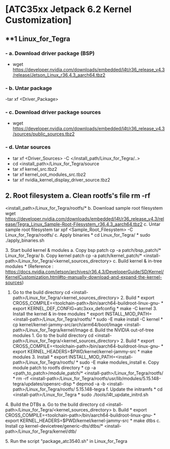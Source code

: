 # **[ATC35xx Jetpack 6.2 Kernel Customization\]**

## **1 Linux_for_Tegra 
### - a. Download driver package (BSP)
  - wget https://developer.nvidia.com/downloads/embedded/l4t/r36_release_v4.3/release/Jetson_Linux_r36.4.3_aarch64.tbz2
### - b. Untar package
  -tar xf \<Driver_Package\>
### - c. Download driver package sources
  - wget https://developer.nvidia.com/downloads/embedded/l4t/r36_release_v4.3/sources/public_sources.tbz2
### - d. Untar sources
  - tar xf \<Driver_Sources\> -C </install_path/Linux_for_Tegra/..\>
  - cd <install_path\>/Linux_for_Tegra/source
  - tar xf kernel_src.tbz2
  - tar xf kernel_oot_modules_src.tbz2
  - tar xf nvidia_kernel_display_driver_source.tbz2

## **2\. Root filesystem** a. Clean rootfs\'s file rm -rf
\<install_path\>/Linux_for_Tegra/rootfs/\* b. Download sample root
filesystem wget
https://developer.nvidia.com/downloads/embedded/l4t/r36_release_v4.3/release/Tegra_Linux_Sample-Root-Filesystem_r36.4.3_aarch64.tbz2
c. Untar sample root filesystem tar xpf \<Sample_Root_Filesystem\> -C
Linux_for_Tegra/rootfs/ c. Apply binaries \* cd Linux_for_Tegra/ \* sudo
./apply_binaries.sh

3\. Start build kernel & modules a. Copy bsp patch cp -a
patch/bsp_patch/\* Linux_for_Tegra/ b. Copy kernel patch cp -a
patch/kernel_patch/\*
\<install-path\>/Linux_for_Tegra/\<kernel_sources_directory\> c. Build
kernel & in-tree modules \* (Reference :
https://docs.nvidia.com/jetson/archives/r36.4.3/DeveloperGuide/SD/Kernel/KernelCustomization.html#to-manually-download-and-expand-the-kernel-sources)
 1. Go to the build directory cd
\<install-path\>/Linux_for_Tegra/\<kernel_sources_directory\> 2. Build
\* export
CROSS_COMPILE=\<toolchain-path\>/bin/aarch64-buildroot-linux-gnu- \*
export KERNEL_DEF_CONFIG=atc3xxx_defconfig \* make -C kernel 3. Install
the kernel & in-tree modules \* export
INSTALL_MOD_PATH=\<install-path\>/Linux_for_Tegra/rootfs/ \* sudo -E
make install -C kernel \* cp
kernel/kernel-jammy-src/arch/arm64/boot/Image
\<install-path\>/Linux_for_Tegra/kernel/Image d. Build the NVIDIA
out-of-tree modules  1. Go to the build directory cd
\<install-path\>/Linux_for_Tegra/\<kernel_sources_directory\> 2. Build
\* export
CROSS_COMPILE=\<toolchain-path\>/bin/aarch64-buildroot-linux-gnu- \*
export KERNEL_HEADERS=\$PWD/kernel/kernel-jammy-src \* make modules 3.
Install \* export
INSTALL_MOD_PATH=\<install-path\>/Linux_for_Tegra/rootfs/ \* sudo -E
make modules_install e. Copy module patch to rootfs directory \* cp -a
\<path_to_patch\>/module_patch/\*
\<install-path\>/Linux_for_Tegra/rootfs/ \* rm -rf
\<install-path\>/Linux_for_Tegra/rootfs/usr/lib/modules/5.15.148-tegra/updates/opensrc-disp
\* depmod -a -b \<install-path\>/Linux_for_Tegra/rootfs/ 5.15.148-tegra
f. Update the initramfs \* cd \<install-path\>/Linux_for_Tegra \* sudo
./tools/l4t_update_initrd.sh

4\. Build the DTBs a. Go to the build directory cd
\<install-path\>/Linux_for_Tegra/\<kernel_sources_directory\> b. Build
\* export
CROSS_COMPILE=\<toolchain-path\>/bin/aarch64-buildroot-linux-gnu- \*
export KERNEL_HEADERS=\$PWD/kernel/kernel-jammy-src \* make dtbs c.
Install cp kernel-devicetree/generic-dts/dtbs/\*
\<install-path\>/Linux_for_Tegra/kernel/dtb/

5\. Run the script \"package_atc3540.sh\" in Linux_for_Tegra

